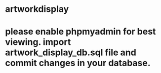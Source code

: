 ﻿# artworkdisplay
# please enable phpmyadmin for best viewing. import artwork_display_db.sql file and commit changes in your database.
